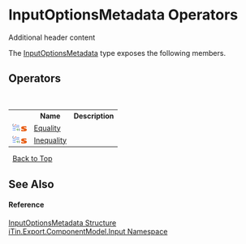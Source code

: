 # InputOptionsMetadata Operators
Additional header content 

The <a href="3f556533-f2b1-e5e6-2133-0399207aad93">InputOptionsMetadata</a> type exposes the following members.


## Operators
&nbsp;<table><tr><th></th><th>Name</th><th>Description</th></tr><tr><td>![Public operator](media/puboperator.gif "Public operator")![Static member](media/static.gif "Static member")</td><td><a href="28685677-5306-9cba-0878-b1eaa4bfea31">Equality</a></td><td /></tr><tr><td>![Public operator](media/puboperator.gif "Public operator")![Static member](media/static.gif "Static member")</td><td><a href="872a362e-64f7-9bb6-8745-318ade58b7df">Inequality</a></td><td /></tr></table>&nbsp;
<a href="#inputoptionsmetadata-operators">Back to Top</a>

## See Also


#### Reference
<a href="3f556533-f2b1-e5e6-2133-0399207aad93">InputOptionsMetadata Structure</a><br /><a href="ecb5b195-9cf6-cd2f-1a84-5e83a0fe636f">iTin.Export.ComponentModel.Input Namespace</a><br />